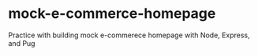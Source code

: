 # mock-e-commerce-homepage
 Practice with building mock e-commerece homepage with Node, Express, and Pug
